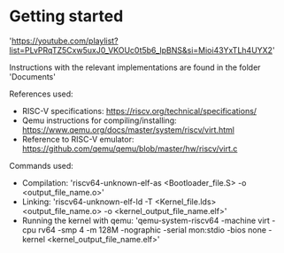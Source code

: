 # Getting started 

'https://youtube.com/playlist?list=PLvPRqTZ5Cxw5uxJ0_VKOUc0t5b6_IpBNS&si=Mioi43YxTLh4UYX2'


Instructions with the relevant implementations are found in the folder 'Documents'


References used: 
-   RISC-V specifications: https://riscv.org/technical/specifications/
-   Qemu instructions for compiling/installing: https://www.qemu.org/docs/master/system/riscv/virt.html
-   Reference to RISC-V emulator: https://github.com/qemu/qemu/blob/master/hw/riscv/virt.c

Commands used:
-   Compilation: 'riscv64-unknown-elf-as <Bootloader_file.S> -o <output_file_name.o>'
-   Linking: 'riscv64-unknown-elf-ld -T <Kernel_file.lds> <output_file_name.o> -o <kernel_output_file_name.elf>'
-   Running the kernel with qemu: 'qemu-system-riscv64 -machine virt -cpu rv64 -smp 4 -m 128M -nographic -serial mon:stdio -bios none -kernel <kernel_output_file_name.elf>'